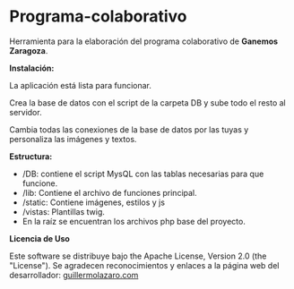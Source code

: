 Programa-colaborativo
=====================

Herramienta para la elaboración del programa colaborativo de **Ganemos Zaragoza**.

**Instalación:**

La aplicación está lista para funcionar.

Crea la base de datos con el script de la carpeta DB y sube todo el resto al servidor. 

Cambia todas las conexiones de la base de datos por las tuyas y personaliza las imágenes y textos.

**Estructura:**

* /DB: contiene el script MysQL con las tablas necesarias para que funcione.
* /lib: Contiene el archivo de funciones principal.
* /static: Contiene imágenes, estilos y js
* /vistas: Plantillas twig.
* En la raíz se encuentran los archivos php base del proyecto.



**Licencia de Uso**

Este software se distribuye bajo the Apache License, Version 2.0 (the "License").
Se agradecen reconocimientos y enlaces a la página web del desarrollador: [guillermolazaro.com](http://guillermolazaro.com)